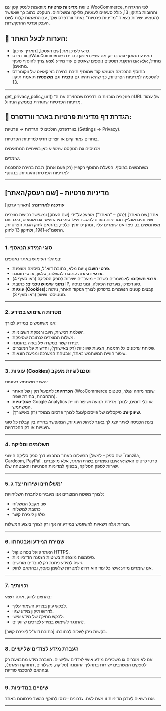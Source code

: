  טיוטת **מדיניות פרטיות** מותאמת לעסק קטן עם WooCommerce, לפי ההגדרות והחובות בתיקון 13, כולל סעיפים לעוגיות, סליקה ומשלוחים.
הטקסט כתוב כך שאפשר להטמיע ישירות בעמוד "מדיניות פרטיות" באתר וורדפרס שלך, עם התאמות קלות לשם העסק ופרטי ההתקשרות.

## 📌 **הערות לבעל האתר:**

* כדאי לעדכן את \[שם העסק], \[תאריך עדכון].
* בוורדפרס/WooCommerce המידע הנאסף הוא בדיוק מה שציינתי כאן כברירת מחדל, אלא אם התקנת תוספים נוספים שאוספים עוד מידע (שאז צריך להוסיף סעיף מתאים).
* בתוסף ההסכמה מוטמע קוד שמוסיף תיבת בחירה בצ'קאאוט של ווקומררס להסכמה למדיניות הפרטיות, כך שהיא תהיה גם **טכנית** וגם **משפטית** תואמת תיקון 13.

---
get_privacy_policy_url() זו פונקציה מובנית בוורדפרס שמחזירה את ה־URL של עמוד מדיניות הפרטיות שהגדרת בממשק הניהול.

## 📌 הגדרת דף מדיניות פרטיות באתר וורדפרס:

בוורדפרס, הולכים ל־
הגדרות → פרטיות (Settings → Privacy).

בוחרים עמוד קיים או יוצרים חדש למדיניות הפרטיות.

מכניסים את הטקסט שמופיע כאן בשינויים המתאימים 

שומרים.

משתמשים בתוסף. הפעלת התוסף תקפיץ (רק פעם אחת) תיבת בחירה להסכמה למדיניות הפרטיות והעוגיות. בנטסף 

---

## מדיניות פרטיות – \[שם העסק/האתר]

**עודכנה לאחרונה:** [תאריך עדכון]

אתר \[שם האתר] (להלן – "האתר") מופעל על־ידי \[שם העסק] ומאפשר רכישת מוצרים ושירותים אונליין.
המדיניות נועדה להסביר אילו סוגי מידע אישי אנו אוספים, כיצד אנו משתמשים בו, כיצד אנו שומרים עליו, ומהן זכויותיך כלפיו, בהתאם לחוק הגנת הפרטיות, התשמ"א-1981, ולתיקון 13 לחוק.

---

### 1. סוגי המידע הנאסף

במהלך השימוש באתר נאספים:

* **פרטי חשבון:** שם מלא, כתובת דוא"ל, סיסמה מוצפנת.
* **פרטי רכישה:** כתובת למשלוח, טלפון, פרטי הזמנה.
* **פרטי תשלום:** לא נשמרים בשרת – מועברים ישירות לספק הסליקה (ראו סעיף 4).
* **נתוני שימוש טכניים:** כתובת IP, סוג דפדפן, מערכת הפעלה, זמני כניסה.
* **עוגיות (Cookies):** קבצים קטנים הנשמרים בדפדפן לצורך תפקוד האתר, ניתוח סטטיסטי ושיווק (ראו סעיף 3).

---

### 2. מטרות השימוש במידע

אנו משתמשים במידע לצורך:

* השלמת רכישות, חיוב והנפקת חשבוניות.
* משלוח המוצרים לכתובת שסיפקת.
* יצירת קשר במקרה של בעיה בהזמנה.
* שליחת עדכונים על הזמנות, הצעות שיווקיות (רק באישורך), וחדשות על המוצרים.
* שיפור חוויית המשתמש באתר, אבטחת המערכת ומניעת הונאות.

---

### 3. עוגיות (Cookies) וטכנולוגיות מעקב

האתר משתמש בעוגיות:

* **הכרחיות:** לתפעול תקין של האתר (WooCommerce שומר מזהה עגלה, סטטוס התחברות, בחירת שפה).
* **אנליטיות:** Google Analytics או כלי דומים, לצורך מדידת תנועה ושיפור חוויית המשתמש.
* **שיווקיות:** פיקסלים של פייסבוק/גוגל לצורך פרסום ממוקד (רק באישורך).

בעת הכניסה לאתר יוצג לך באנר לניהול העוגיות, המאפשר בחירה בין קבלת כל סוגי העוגיות או רק ההכרחיות.

---

### 4. תשלומים וסליקה

התשלום באתר מתבצע דרך ספק סליקה חיצוני \[שם ספק – למשל Tranzila, Cardcom, PayPal].
פרטי כרטיס האשראי אינם נשמרים בשרת האתר, אלא מועברים ישירות לספק הסליקה, בכפוף למדיניות הפרטיות והאבטחה שלו.

---

### 5. משלוחים ושירותי צד ג’

לצורך משלוח המוצרים אנו מעבירים לחברת השליחויות:

* שם מקבל המשלוח
* כתובת למשלוח
* טלפון ליצירת קשר

חברות אלה רשאיות להשתמש במידע זה אך ורק לצורך ביצוע המשלוח.

---

### 6. שמירת המידע ואבטחתו

* האתר פועל בפרוטוקול HTTPS.
* סיסמאות מוצפנות בשיטות הצפנה חד־כיווניות.
* גישה למידע ניתנת רק לעובדים מורשים.
* אנו שומרים מידע אישי כל עוד הוא דרוש למטרות שלשמן נאסף, ובהתאם לחוק.

---

### 7. זכויותיך

בהתאם לחוק, אתה רשאי:

* לבקש עיון במידע השמור עליך.
* לדרוש תיקון מידע שגוי.
* לבקש מחיקה של מידע אישי.
* להתנגד לשימוש במידע לצרכים שיווקיים.

בקשות ניתן לשלוח לכתובת: \[כתובת דוא"ל ליצירת קשר].

---

### 8. העברת מידע לצדדים שלישיים

אנו לא מוכרים או משכירים מידע אישי לצדדים שלישיים.
העברת מידע מתבצעת רק לספקים המעורבים ישירות בתהליך ההזמנה (סליקה, משלוחים, תחזוקת האתר), ובהתאם להסכמי סודיות.

---

### 9. שינויים במדיניות

אנו רשאים לעדכן מדיניות זו מעת לעת. עדכונים ייכנסו לתוקף במועד פרסומם באתר.

---


